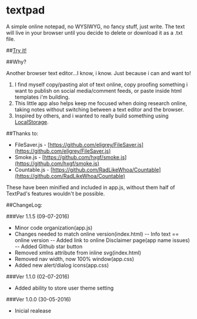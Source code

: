 # textpad

A simple online notepad, no WYSIWYG, no fancy stuff, just write. The text will live in your browser until you decide to delete or download it as a .txt file.

##[Try it!](http://textpad.surge.sh)

##Why? 

Another browser text editor...I know, i know. Just because i can and want to!
 
1. I find myself copy/pasting alot of text online, copy proofing something i want to publish on social media/comment feeds, or paste inside html templates i'm building.
2. This little app also helps keep me focused when doing research online, taking notes without switching between a text editor and the browser.
3. Inspired by others, and i wanted to really build something using [LocalStorage](https://developer.mozilla.org/en-US/docs/Web/API/Storage/LocalStorage).

##Thanks to:

- FileSaver.js - [https://github.com/eligrey/FileSaver.js](https://github.com/eligrey/FileSaver.js)
- Smoke.js - [https://github.com/hxgf/smoke.js](https://github.com/hxgf/smoke.js)
- Countable.js - [https://github.com/RadLikeWhoa/Countable](https://github.com/RadLikeWhoa/Countable)

These have been minified and included in app.js, without them half of TextPad's features wouldn't be possible.

##ChangeLog:

###Ver 1.1.5 (09-07-2016)

- Minor code organization(app.js)
- Changes needed to match online version(index.html)
-- Info text == online version
-- Added link to online Disclaimer page(app name issues)
-- Added Github star button
- Removed xmlns attribute from inline svg(index.html)
- Removed nav width, now 100% window(app.css)
- Added new alert/dialog icons(app.css)

###Ver 1.1.0 (02-07-2016)

- Added ability to store user theme setting

###Ver 1.0.0 (30-05-2016)

- Inicial realease
